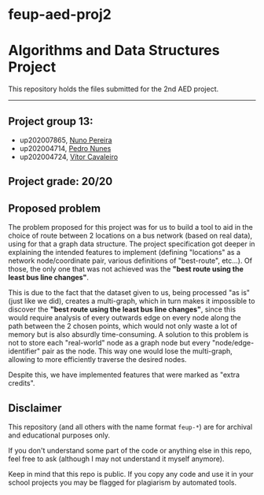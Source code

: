 # feup-aed-proj2

# Algorithms and Data Structures Project


This repository holds the files submitted for the 2nd AED project.

---

## Project group 13:
- up202007865, [Nuno Pereira](https://github.com/Naapperas)<br>
- up202004714, [Pedro Nunes](https://github.com/pedronunes19)<br>
- up202004724, [Vítor Cavaleiro](https://github.com/Cavaleiro132)<br>

## Project grade: 20/20

## Proposed problem

The problem proposed for this project was for us to build a tool to aid in the choice of route between 2 locations on a bus network (based on real data), using for that a graph data structure. The project specification got deeper in explaining the intended features to implement (defining "locations" as a network node/coordinate pair, various definitions of "best-route", etc...). Of those, the only one that was not achieved was the **"best route using the least bus line changes"**.

This is due to the fact that the dataset given to us, being processed "as is" (just like we did), creates a multi-graph, which in turn makes it impossible to discover the **"best route using the least bus line changes"**, since this would require analysis of every outwards edge on every node along the path between the 2 chosen points, which would not only waste a lot of memory but is also absurdly time-consuming. A solution to this problem is not to store each "real-world" node as a graph node but every "node/edge-identifier" pair as the node. This way one would lose the multi-graph, allowing to more efficiently traverse the desired nodes.

Despite this, we have implemented features that were marked as "extra credits".

## Disclaimer

This repository (and all others with the name format `feup-*`) are for archival and educational purposes only.

If you don't understand some part of the code or anything else in this repo, feel free to ask (although I may not understand it myself anymore).

Keep in mind that this repo is public. If you copy any code and use it in your school projects you may be flagged for plagiarism by automated tools.

